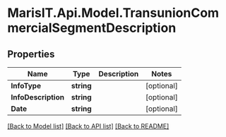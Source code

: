 
# MarisIT.Api.Model.TransunionCommercialSegmentDescription

## Properties

Name | Type | Description | Notes
------------ | ------------- | ------------- | -------------
**InfoType** | **string** |  | [optional] 
**InfoDescription** | **string** |  | [optional] 
**Date** | **string** |  | [optional] 

[[Back to Model list]](../README.md#documentation-for-models)
[[Back to API list]](../README.md#documentation-for-api-endpoints)
[[Back to README]](../README.md)


